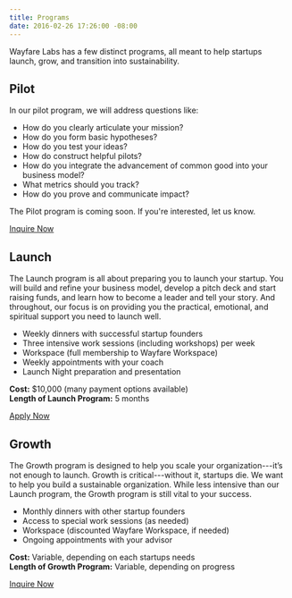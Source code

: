 ```yaml
---
title: Programs
date: 2016-02-26 17:26:00 -08:00
---
```


Wayfare Labs has a few distinct programs, all meant to help startups launch, grow, and transition into sustainability.

## Pilot
In our pilot program, we will address questions like:

* How do you clearly articulate your mission?
* How do you form basic hypotheses?
* How do you test your ideas?
* How do construct helpful pilots?
* How do you integrate the advancement of common good into your business model?
* What metrics should you track?
* How do you prove and communicate impact?

The Pilot program is coming soon. If you're interested, let us know.

<a href="/contact" class="button huge">Inquire Now</a>


## Launch
The Launch program is all about preparing you to launch your startup. You will build and refine your business model, develop a pitch deck and start raising funds, and learn how to become a leader and tell your story. And throughout, our focus is on providing you the practical, emotional, and spiritual support you need to launch well.

* Weekly dinners with successful startup founders
* Three intensive work sessions (including workshops) per week
* Workspace (full membership to Wayfare Workspace)
* Weekly appointments with your coach
* Launch Night preparation and presentation

**Cost:** $10,000 (many payment options available)  
**Length of Launch Program:** 5 months

<a href="/apply" class="button huge">Apply Now</a>


## Growth
The Growth program is designed to help you scale your organization---it’s not enough to launch. Growth is critical---without it, startups die. We want to help you build a sustainable organization. While less intensive than our Launch program, the Growth program is still vital to your success.

* Monthly dinners with other startup founders
* Access to special work sessions (as needed)
* Workspace (discounted Wayfare Workspace, if needed)
* Ongoing appointments with your advisor

**Cost:** Variable, depending on each startups needs  
**Length of Growth Program:** Variable, depending on progress

<a href="/contact" class="button huge">Inquire Now</a>
